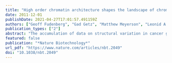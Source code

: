 ```yaml
---
title: "High order chromatin architecture shapes the landscape of chromosomal alterations in cancer"
date: 2011-12-01
publishDate: 2021-04-27T17:01:57.491159Z
authors: ["Geoff Fudenberg", "Gad Getz", "Matthew Meyerson", "Leonid A. Mirny"]
publication_types: ["2"]
abstract: "The accumulation of data on structural variation in cancer genomes provides an opportunity to better understand the mechanisms of genomic alterations and the forces of selection that act upon these alterations in cancer. Here we test evidence supporting the influence of two major forces, spatial chromosome structure and purifying (or negative) selection, on the landscape of somatic copy-number alterations (SCNAs) in cancer1. Using a maximum likelihood approach, we compare SCNA maps and three-dimensional genome architecture as determined by genome-wide chromosome conformation capture (HiC) and described by the proposed fractal-globule model2,3. This analysis suggests that the distribution of chromosomal alterations in cancer is spatially related to three-dimensional genomic architecture and that purifying selection, as well as positive selection, influences SCNAs during somatic evolution of cancer cells."
featured: false
publication: "*Nature Biotechnology*"
url_pdf: "https://www.nature.com/articles/nbt.2049"
doi: "10.1038/nbt.2049"
---
```


